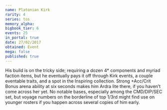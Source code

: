 ```yaml
---
name: Platonian Kirk
rarity: 4
series: tos
memory_alpha:
bigbook_tier: 6
events: 25
in_portal: true
date: 27/02/2017
obtained: Event
mega: false
published: true
---
```


His build is on the tricky side; requiring a dozen 4* components and myriad faction items, but he eventually pays it off through Kirk events, a couple eventable traits, and a spot in the Inspiring collection. Strong +Acc/Crit Bonus arena ability at six seconds makes him Ardra lite there, if you haven’t come across her yet. No notable bases, especially among the CMD/DIP/SEC set, but voyage numbers on the borderline of top 1/3rd might find use on younger rosters if you happen across several copies of him early.
